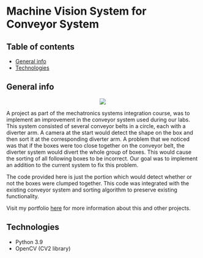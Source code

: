# Machine Vision System for Conveyor System

## Table of contents
* [General info](#general-info)
* [Technologies](#technologies)

## General info

<p align="center">
  <img src="../main/VisionSystemScreenCap.gif">
</p>

A project as part of the mechatronics systems integration course, was to implement an improvement in the conveyor system used during our labs. This system consisted of several conveyor belts in a circle, each with a diverter arm. A camera at the start would detect the shape on the box and then sort it at the corresponding diverter arm. A problem that we noticed was that if the boxes were too close together on the conveyor belt, the diverter system would divert the whole group of boxes. This would cause the sorting of all following boxes to be incorrect. Our goal was to implement an addition to the current system to fix this problem.

The code provided here is just the portion which would detect whether or not the boxes were clumped together. This code was integrated with the existing conveyor system and sorting algorithm to preserve existing functionality.

Visit my portfolio [here](https://hariselva.github.io/Portfolio/) for more information about this and other projects.

## Technologies
* Python 3.9
* OpenCV (CV2 library)

